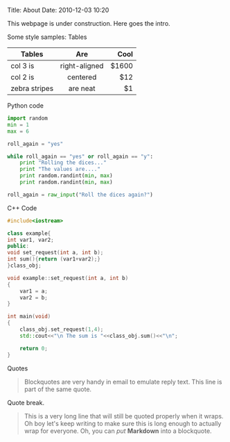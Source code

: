 Title: About
Date: 2010-12-03 10:20


This webpage is under construction. Here goes the intro.

Some style samples:
Tables
<table class="table table-striped">
<thead>
<tr>
<th>Tables</th>
<th align="center">Are</th>
<th align="right">Cool</th>
</tr>
</thead>
<tbody>
<tr>
<td>col 3 is</td>
<td align="center">right-aligned</td>
<td align="right">$1600</td>
</tr>
<tr>
<td>col 2 is</td>
<td align="center">centered</td>
<td align="right">$12</td>
</tr>
<tr>
<td>zebra stripes</td>
<td align="center">are neat</td>
<td align="right">$1</td>
</tr>
</tbody>
</table>

Python code

```python
import random
min = 1
max = 6

roll_again = "yes"

while roll_again == "yes" or roll_again == "y":
    print "Rolling the dices..."
    print "The values are...."
    print random.randint(min, max)
    print random.randint(min, max)

roll_again = raw_input("Roll the dices again?")
```

C++ Code
```C++
#include<iostream>

class example{
int var1, var2;
public:
void set_request(int a, int b);
int sum(){return (var1+var2);}
}class_obj;

void example::set_request(int a, int b)
{
    var1 = a;
    var2 = b;
}

int main(void)
{
    class_obj.set_request(1,4);
    std::cout<<"\n The sum is "<<class_obj.sum()<<"\n";

    return 0;
}
```

Quotes

> Blockquotes are very handy in email to emulate reply text.
> This line is part of the same quote.

Quote break.

> This is a very long line that will still be quoted properly when it wraps. Oh boy let's keep writing to make sure this is long enough to actually wrap for everyone. Oh, you can *put* **Markdown** into a blockquote. 



